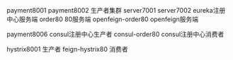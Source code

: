 payment8001 payment8002 生产者集群
server7001 server7002  eureka注册中心服务端
order80 80服务端
openfeign-order80  openfeign服务端

payment8006 consul注册中心生产者
consul-order80 consul注册中心消费者


hystrix8001 生产者
feign-hystrix80 消费者
